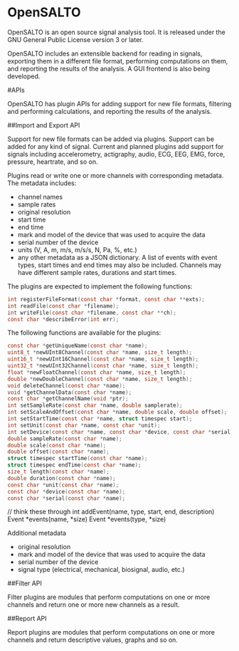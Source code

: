 OpenSALTO
=========

OpenSALTO is an open source signal analysis tool. It is released under
the GNU General Public License version 3 or later.

OpenSALTO includes an extensible backend for reading in signals,
exporting them in a different file format, performing computations on
them, and reporting the results of the analysis. A GUI frontend is
also being developed.

#APIs

OpenSALTO has plugin APIs for adding support for new file formats,
filtering and performing calculations, and reporting the results of
the analysis.

##Import and Export API

Support for new file formats can be added via plugins. Support can be
added for any kind of signal. Current and planned plugins add support
for signals including accelerometry, actigraphy, audio, ECG, EEG, EMG,
force, pressure, heartrate, and so on.

Plugins read or write one or more channels with corresponding metadata.
The metadata includes:
- channel names
- sample rates
- original resolution
- start time
- end time
- mark and model of the device that was used to acquire the data
- serial number of the device
- units (V, A, m, m/s, m/s/s, N, Pa, %, etc.)
- any other metadata as a JSON dictionary.
A list of events with event types, start times and end times may also
be included. Channels may have different sample rates, durations and
start times.

The plugins are expected to implement the following functions:
```C
int registerFileFormat(const char *format, const char **exts);
int readFile(const char *filename);
int writeFile(const char *filename, const char **ch);
const char *describeError(int err);
```

The following functions are available for the plugins:
```C
const char *getUniqueName(const char *name);
uint8_t *newUInt8Channel(const char *name, size_t length);
uint16_t *newUInt16Channel(const char *name, size_t length);
uint32_t *newUInt32Channel(const char *name, size_t length);
float *newFloatChannel(const char *name, size_t length);
double *newDoubleChannel(const char *name, size_t length);
void deleteChannel(const char *name);
void *getChannelData(const char *name);
const char *getChannelName(void *ptr);
int setSampleRate(const char *name, double samplerate);
int setScaleAndOffset(const char *name, double scale, double offset);
int setStartTime(const char *name, struct timespec start);
int setUnit(const char *name, const char *unit);
int setDevice(const char *name, const char *device, const char *serial);
double sampleRate(const char *name);
double scale(const char *name);
double offset(const char *name);
struct timespec startTime(const char *name);
struct timespec endTime(const char *name);
size_t length(const char *name);
double duration(const char *name);
const char *unit(const char *name);
const char *device(const char *name);
const char *serial(const char *name);
```

// think these through
int addEvent(name, type, start, end, description)
Event *events(name, *size)
Event *events(type, *size)

Additional metadata
- original resolution
- mark and model of the device that was used to acquire the data
- serial number of the device
- signal type (electrical, mechanical, biosignal, audio, etc.)

##Filter API

Filter plugins are modules that perform computations on one or more
channels and return one or more new channels as a result.

##Report API

Report plugins are modules that perform computations on one or more
channels and return descriptive values, graphs and so on.